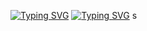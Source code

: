 [![Typing SVG](https://readme-typing-svg.demolab.com?font=Fira+Code&pause=1000&color=00F716&background=000000&center=true&multiline=true&random=false&width=435&height=80&lines=Hello%2C+world+I'm+danlacho.;%3A3)](https://git.io/typing-svg) [![Typing SVG](https://readme-typing-svg.demolab.com?font=Fira+Code&pause=1000&color=00F716&background=000000&center=true&multiline=true&random=false&width=435&height=80&lines=I+have+Asya+my+assistent+bot;%3E%3A3)](https://git.io/typing-svg)
s
